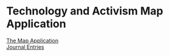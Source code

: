 # Technology and Activism Map Application

[The Map Application](https://safe-ridge-26253.herokuapp.com/)<br/>
[Journal Entries](https://rociomjaime.github.io/techAndActivism/edit/master/tomas.html) 



